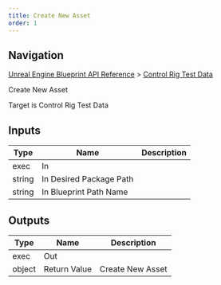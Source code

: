 ```yaml
---
title: Create New Asset
order: 1
---
```

## Navigation

[Unreal Engine Blueprint API Reference](https://dev.epicgames.com/documentation/en-us/unreal-engine/BlueprintAPI) > [Control Rig Test Data](https://dev.epicgames.com/documentation/en-us/unreal-engine/BlueprintAPI/ControlRigTestData)

Create New Asset

Target is Control Rig Test Data

## Inputs

| Type | Name | Description |
| --- | --- | --- |
| exec | In |  |
| string | In Desired Package Path |  |
| string | In Blueprint Path Name |  |

## Outputs

| Type | Name | Description |
| --- | --- | --- |
| exec | Out |  |
| object | Return Value | Create New Asset |
